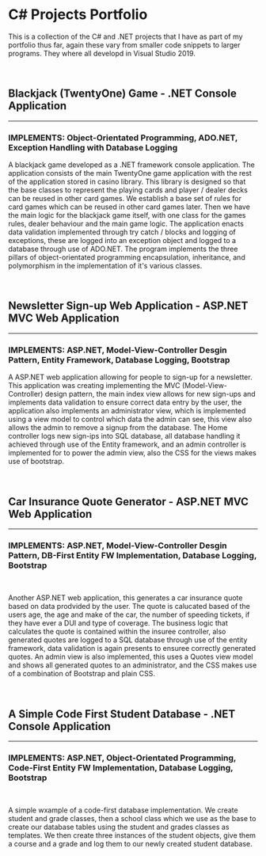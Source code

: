 # __C# Projects Portfolio__

This is a collection of the C# and .NET projects that I have as part of my portfolio thus far, again these vary from smaller code snippets to larger programs. They where all developd in Visual Studio 2019.  

&nbsp;

## __Blackjack (TwentyOne) Game - .NET Console Application__

---

### __IMPLEMENTS: Object-Orientated Programming, ADO.NET, Exception Handling with Database Logging__

A blackjack game developed as a .NET framework console application. The application consists of the main TwentyOne game application with the rest of the application stored in casino library. This library is designed so that the base classes to represent the playing cards and player / dealer decks can be reused in other card games. We establish a base set of rules for card games which can be reused in other card games later. Then we have the main logic for the blackjack game itself, with one class for the games rules, dealer behaviour and the main game logic. The application enacts data validation implemented through try catch / blocks and logging of exceptions, these are logged into an exception object and logged to a database through use of ADO.NET. The program implements the three pillars of object-orientated programming encapsulation, inheritance, and polymorphism in the implementation of it's various classes.

&nbsp;

## __Newsletter Sign-up Web Application - ASP.NET MVC Web Application__

---

### __IMPLEMENTS: ASP.NET, Model-View-Controller Desgin Pattern, Entity Framework, Database Logging, Bootstrap__

A ASP.NET web application allowing for people to sign-up for a newsletter. This application was creating implementing the MVC (Model-View-Controller) design pattern, the main index view allows for new sign-ups and implements data validation to ensure correct data entry by the user, the application also implements an administrator view, which is implemented using a view model to control which data the admin can see, this view also allows the admin to remove a signup from the database. The Home controller logs new sign-ips into SQL database, all database handling it achieved through use of the Entity framework, and an admin controller is implemented for to power the admin view, also the CSS for the views makes use of bootstrap.  

&nbsp;

## __Car Insurance Quote Generator - ASP.NET MVC Web Application__

---

### __IMPLEMENTS: ASP.NET, Model-View-Controller Desgin Pattern, DB-First Entity FW Implementation, Database Logging, Bootstrap__

&nbsp;

Another ASP.NET web application, this generates a car insurance quote based on data prodvided by the user. The quote is calucated based of the users age, the age and make of the car, the number of speeding tickets, if they have ever a DUI and type of coverage. The business logic that calculates the quote is contained within the insuree controller, also generated quotes are logged to a SQL database through use of the entity framework, data validation is again presents to ensuree correctly generated quotes. An admin view is also implemented, this uses a Quotes view model and shows all generated quotes to an administrator, and the CSS makes use of a combination of Bootstrap and plain CSS.

&nbsp;

## __A Simple Code First Student Database - .NET Console Application__

---

### __IMPLEMENTS: ASP.NET, Object-Orientated Programming, Code-First Entity FW Implementation, Database Logging, Bootstrap__

&nbsp;

A simple wxample of a code-first database implementation. We create student and grade classes, then a school class which we use as the base to create our database tables using the student and grades classes as templates. We then create three instances of the student objects, give them a course and a grade and log them to our newly created student database.

